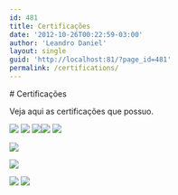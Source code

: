 ```yaml
---
id: 481
title: Certificações
date: '2012-10-26T00:22:59-03:00'
author: 'Leandro Daniel'
layout: single
guid: 'http://localhost:81/?page_id=481'
permalink: /certifications/
---
```


<div class="et_pb_section et_pb_section_15 et_pb_with_background et_pb_fullwidth_section et_section_regular"> <section class="et_pb_module et_pb_fullwidth_header et_pb_fullwidth_header_7 et_pb_text_align_left et_pb_bg_layout_dark"><div class="et_pb_fullwidth_header_container left"><div class="header-content-container center"><div class="header-content"># Certificações

 <span class="et_pb_fullwidth_header_subhead">Veja aqui as certificações que possuo.</span><div class="et_pb_header_content_wrapper"></div> </div> </div> </div><div class="et_pb_fullwidth_header_overlay"></div><div class="et_pb_fullwidth_header_scroll"></div></section></div><div class="et_pb_section et_pb_section_16 et_section_regular"><div class="et_pb_row et_pb_row_8"><div class="et_pb_column et_pb_column_4_4 et_pb_column_12  et_pb_css_mix_blend_mode_passthrough et-last-child"><div class="et_pb_module et_pb_text et_pb_text_4  et_pb_text_align_left et_pb_bg_layout_light"><div class="et_pb_text_inner">![](http://leandrodaniel.com/wp-content/uploads/2012/10/MCP.gif) ![](http://leandrodaniel.com/wp-content/uploads/2012/10/MCAD.gif) ![](http://leandrodaniel.com/wp-content/uploads/2012/10/MCSD.gif)![](http://leandrodaniel.com/wp-content/uploads/2012/10/MCITPrgb_1257.png) ![](http://leandrodaniel.com/wp-content/uploads/2012/10/mct.png)

![](http://leandrodaniel.com/wp-content/uploads/2012/10/MCTSrgb_1271_1.png)

![](http://leandrodaniel.com/wp-content/uploads/2012/10/csm.png)

![](http://leandrodaniel.com/wp-content/uploads/2014/06/PRINCE2-Practitioner-Training.jpg) ![](http://leandrodaniel.com/wp-content/uploads/2014/06/PRINCE2-Foundation-Training.jpg)

</div> </div> </div> </div></div>